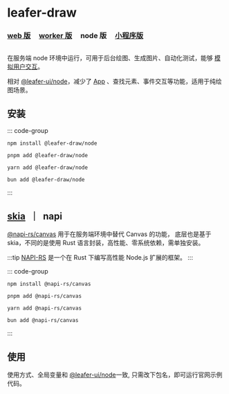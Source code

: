 # leafer-draw

### [web 版](/guide/install/draw/start) &nbsp; &nbsp; [worker 版](/guide/install/draw/worker/start) &nbsp; &nbsp; node 版 &nbsp; &nbsp; [小程序版](/guide/install/draw/miniapp/start)

##

在服务端 node 环境中运行，可用于后台绘图、生成图片、自动化测试，能够 [模拟用户交互](/reference/event/simulation.md)。

相对 [@leafer-ui/node](/guide/install/ui/node/start.md)，减少了 [App](/reference/display/App.md) 、查找元素、事件交互等功能，适用于纯绘图场景。

## 安装

::: code-group

```sh[npm]
npm install @leafer-draw/node
```

```sh[pnpm]
pnpm add @leafer-draw/node
```

```sh[yarn]
yarn add @leafer-draw/node
```

```sh[bun]
bun add @leafer-draw/node
```

:::

## [skia](./start.md#skia-napi) &nbsp;｜&nbsp; napi

[@napi-rs/canvas](https://www.npmjs.com/package/@napi-rs/canvas) 用于在服务端环境中替代 Canvas 的功能， 底层也是基于 skia，不同的是使用 Rust 语言封装，高性能、零系统依赖，需单独安装。

:::tip
[NAPI-RS](https://napi.rs) 是一个在 Rust 下编写高性能 Node.js 扩展的框架。
:::

::: code-group

```sh[npm]
npm install @napi-rs/canvas
```

```sh[pnpm]
pnpm add @napi-rs/canvas
```

```sh[yarn]
yarn add @napi-rs/canvas
```

```sh[bun]
bun add @napi-rs/canvas
```

:::

## 使用

使用方式、全局变量和 [@leafer-ui/node](/guide/install/ui/node/napi.md)一致, 只需改下包名，即可运行官网示例代码。
